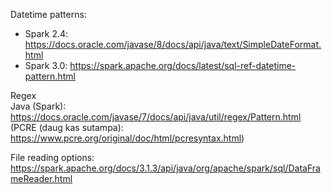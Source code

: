 Datetime patterns:

- Spark 2.4: https://docs.oracle.com/javase/8/docs/api/java/text/SimpleDateFormat.html
- Spark 3.0: https://spark.apache.org/docs/latest/sql-ref-datetime-pattern.html

Regex  
Java (Spark): https://docs.oracle.com/javase/7/docs/api/java/util/regex/Pattern.html  
(PCRE (daug kas sutampa): https://www.pcre.org/original/doc/html/pcresyntax.html)

File reading options: https://spark.apache.org/docs/3.1.3/api/java/org/apache/spark/sql/DataFrameReader.html
